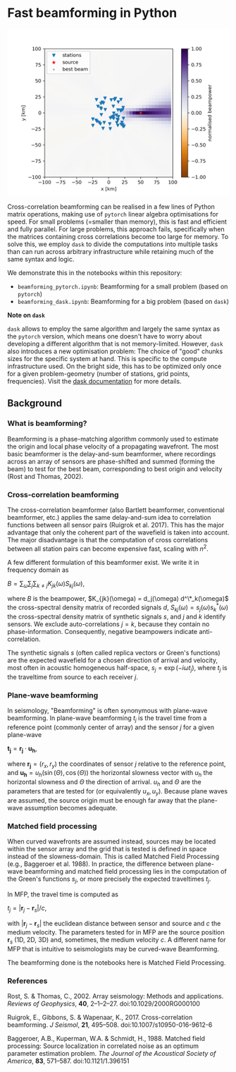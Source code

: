 # Fast beamforming in Python

![beampowers](beampowers.png)

Cross-correlation beamforming can be realised in a few lines of Python matrix operations, making use of `pytorch` linear algebra optimisations for speed. For small problems (=smaller than memory), this is fast and efficient and fully parallel. For large problems, this approach fails, specifically when the matrices containing cross correlations become too large for memory. To solve this, we employ `dask` to divide the computations into multiple tasks than can run across arbitrary infrastructure while retaining much of the same syntax and logic.

We demonstrate this in the notebooks within this repository:

* `beamforming_pytorch.ipynb`: Beamforming for a small problem (based on `pytorch`)
* `beamforming_dask.ipynb`: Beamforming for a big problem (based on `dask`)

**Note on `dask`**

`dask` allows to employ the same algorithm and largely the same syntax as the `pytorch` version, which means one doesn't have to worry about developing a different algorithm that is not memory-limited. However, `dask` also introduces a new optimisation problem: The choice of "good" chunks sizes for the specific system at hand. This is specific to the compute infrastructure used. On the bright side, this has to be optimized only once for a given problem-geometry (number of stations, grid points, frequencies). Visit the [dask documentation](https://docs.dask.org/en/stable/understanding-performance.html) for more details.

## Background

### What is beamforming?

Beamforming is a phase-matching algorithm commonly used to estimate the origin and local phase velocity of a propagating wavefront. The most basic beamformer is the delay-and-sum beamformer, where recordings across an array of sensors are phase-shifted and summed (forming the beam) to test for the best beam, corresponding to best origin and velocity (Rost and Thomas, 2002).

### Cross-correlation beamforming

The cross-correlation beamformer (also Bartlett beamformer, conventional beamformer, etc.) applies the same delay-and-sum idea to correlation functions between all sensor pairs (Ruigrok et al. 2017). This has the major advantage that only the coherent part of the wavefield is taken into account. The major disadvantage is that the computation of cross correlations between all station pairs can become expensive fast, scaling with $n^2$.

A few different formulation of this beamformer exist. We write it in frequency domain as

$B = \sum_\omega \sum_j \sum_{k\neq j} K_{jk}(\omega) S_{kj}(\omega),$

where $B$ is the beampower, $K_{jk}(\omega) = d_j(\omega) d^\*_k(\omega)$ the cross-spectral density matrix of recorded signals $d$, $S_{kj}(\omega) = s_j(\omega) s_k^*(\omega)$ the cross-spectral density matrix of synthetic signals $s$, and $j$ and $k$ identify sensors. We exclude auto-correlations $j=k$, because they contain no phase-information. Consequently, negative beampowers indicate anti-correlation.

The synthetic signals $s$ (often called replica vectors or Green's functions) are the expected wavefield for a chosen direction of arrival and velocity, most often in acoustic homogeneous half-space, $s_j = \exp(-i \omega t_j)$, where $t_j$ is the traveltime from source to each receiver $j$.

### Plane-wave beamforming

In seismology, "Beamforming" is often synonymous with plane-wave beamforming. In plane-wave beamforming $t_j$ is the travel time from a reference point (commonly center of array) and the sensor $j$ for a given plane-wave

$\boldsymbol{t_j} = \boldsymbol{r_j} \cdot \boldsymbol{u_h}$,

where $\boldsymbol{r_j} = (r_x, r_y)$ the coordinates of sensor $j$ relative to the reference point, and $\boldsymbol{u_h} = u_h(\sin(\Theta), \cos(\Theta))$ the horizontal slowness vector with $u_h$ the horizontal slowness and $\Theta$ the direction of arrival. $u_h$ and $\Theta$ are the parameters that are tested for (or equivalently $u_x, u_y$). Because plane waves are assumed, the source origin must be enough far away that the plane-wave assumption becomes adequate.

### Matched field processing

When curved wavefronts are assumed instead, sources may be located within the sensor array and the grid that is tested is defined in space instead of the slowness-domain. This is called Matched Field Processing (e.g., Baggeroer et al. 1988). In practice, the difference between plane-wave beamforming and matched field processing lies in the computation of the Green's functions $s_j$, or more precisely the expected traveltimes $t_j$.

In MFP, the travel time is computed as

$t_j = |\boldsymbol{r}_j - \boldsymbol{r}_s| / c$,

with $|\boldsymbol{r}_j - \boldsymbol{r}_s|$ the euclidean distance between sensor and source and $c$ the medium velocity. The parameters tested for in MFP are the source position $\boldsymbol{r}_s$ (1D, 2D, 3D) and, sometimes, the medium velocity $c$. A different name for MFP that is intuitive to seismologists may be curved-wave Beamforming.

The beamforming done is the notebooks here is Matched Field Processing.

### References

Rost, S. & Thomas, C., 2002. Array seismology: Methods and applications. *Reviews of Geophysics*, **40**, 2–1–2–27. doi:10.1029/2000RG000100

Ruigrok, E., Gibbons, S. & Wapenaar, K., 2017. Cross-correlation beamforming. *J Seismol*, **21**, 495–508. doi:10.1007/s10950-016-9612-6

Baggeroer, A.B., Kuperman, W.A. & Schmidt, H., 1988. Matched field processing: Source localization in correlated noise as an optimum parameter estimation problem. *The Journal of the Acoustical Society of America*, **83**, 571–587. doi:10.1121/1.396151